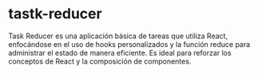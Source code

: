 # tastk-reducer
Task Reducer es una aplicación básica de tareas que utiliza React, enfocándose en el uso de hooks personalizados y la función reduce para administrar el estado de manera eficiente. Es ideal para reforzar los conceptos de React y la composición de componentes.
